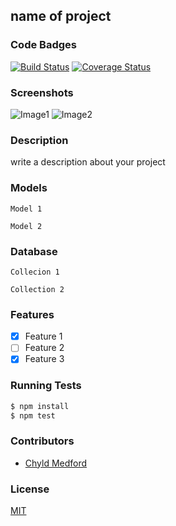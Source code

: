 ## name of project
### Code Badges
[![Build Status](https://travis-ci.org/LizaHCarter/do-werk.svg)](https://travis-ci.org/LizaHCarter/do-werk)
[![Coverage Status](https://coveralls.io/repos/LizaHCarter/do-werk/badge.png)](https://coveralls.io/r/LizaHCarter/do-werk)

### Screenshots
![Image1](https://raw.githubusercontent.com/nss-cohort-2014-06-07/express-template/master/docs/screenshots/one.jpg)
![Image2](https://raw.githubusercontent.com/nss-cohort-2014-06-07/express-template/master/docs/screenshots/two.jpg)

### Description
write a description about your project

### Models
```
Model 1
```

```
Model 2
```

### Database
```
Collecion 1
```

```
Collection 2
```

### Features
- [x] Feature 1
- [ ] Feature 2
- [x] Feature 3

### Running Tests
```bash
$ npm install
$ npm test
```

### Contributors
- [Chyld Medford](https://github.com/chyld)

### License
[MIT](LICENSE)


